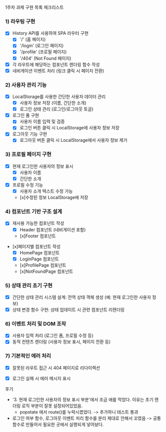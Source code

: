 1주차 과제 구현 목록 체크리스트

### 1) 라우팅 구현 

- [x] History API를 사용하여 SPA 라우터 구현
  - [x] '/' (홈 페이지)
  - [x] '/login' (로그인 페이지)
  - [x] '/profile' (프로필 페이지)
  - [x] '/404' (Not Found 페이지)
- [x] 각 라우트에 해당하는 컴포넌트 렌더링 함수 작성
- [x] 네비게이션 이벤트 처리 (링크 클릭 시 페이지 전환)

### 2) 사용자 관리 기능

- [x] LocalStorage를 사용한 간단한 사용자 데이터 관리
    - [x] 사용자 정보 저장 (이름, 간단한 소개)
    - [x] 로그인 상태 관리 (로그인/로그아웃 토글)
- [x] 로그인 폼 구현
    - [x] 사용자 이름 입력 및 검증
    - [x] 로그인 버튼 클릭 시 LocalStorage에 사용자 정보 저장
- [x] 로그아웃 기능 구현
    - [x] 로그아웃 버튼 클릭 시 LocalStorage에서 사용자 정보 제거

### 3) 프로필 페이지 구현

- [x] 현재 로그인한 사용자의 정보 표시
    - [x] 사용자 이름
    - [x] 간단한 소개
- [x] 프로필 수정 기능
    - [x] 사용자 소개 텍스트 수정 가능
    - [x]수정된 정보 LocalStorage에 저장

### 4) 컴포넌트 기반 구조 설계

- [x] 재사용 가능한 컴포넌트 작성
    - [x] Header 컴포넌트 (네비게이션 포함)
    - [x]Footer 컴포넌트
- [x]페이지별 컴포넌트 작성
    - [x] HomePage 컴포넌트
    - [x] LoginPage 컴포넌트
    - [x]ProfilePage 컴포넌트
    - [x]NotFoundPage 컴포넌트

### 5) 상태 관리 초기 구현

- [x] 간단한 상태 관리 시스템 설계: 전역 상태 객체 생성 (예: 현재 로그인한 사용자 정보)
- [x] 상태 변경 함수 구현: 상태 업데이트 시 관련 컴포넌트 리렌더링

### 6) 이벤트 처리 및 DOM 조작

- [x] 사용자 입력 처리 (로그인 폼, 프로필 수정 등)
- [x] 동적 컨텐츠 렌더링 (사용자 정보 표시, 페이지 전환 등)

### 7) 기본적인 에러 처리

- [x] 잘못된 라우트 접근 시 404 페이지로 리다이렉션
- [x] 로그인 실패 시 에러 메시지 표시


후기

- '3. 현재 로그인한 사용자의 정보 표시 부분'에서 조금 애를 먹었다. 이유는 초기 렌더링 로직 부분이 잘못 설정되어있었음.
  - popstate 에서 route()를 누락시켰었다. -> 추가하니 테스트 통과
- 로그인 여부 함수, 로그아웃 이벤트 처리 함수를 분리 제대로 안해서 꼬였음 -> 공통 함수로 만들어서 필요한 곳에서 실행되게 넣어놨다.



